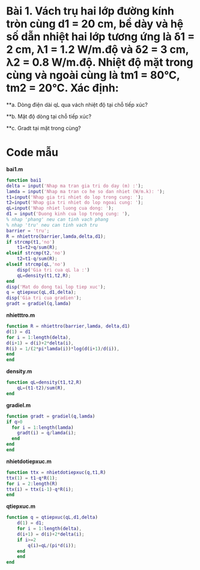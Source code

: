 # Bài 1. Vách trụ hai lớp đường kính tròn cùng d1 = 20 cm, bề dày và hệ số dẫn nhiệt hai lớp tương ứng là δ1 = 2 cm, λ1 = 1.2 W/m.độ và δ2 = 3 cm, λ2 = 0.8 W/m.độ. Nhiệt độ mặt trong cùng và ngoài cùng là tm1 = 80°C, tm2 = 20°C. Xác định:
**a. Dòng
điện dài qL qua vách nhiệt độ tại chỗ tiếp xúc?

**b. Mật độ dòng tại chỗ tiếp xúc?

**c. Gradt tại mặt trong cùng?

# Code mẫu

**bai1.m**
```matlab
function bai1
delta = input('Nhap ma tran gia tri do day (m) :');
lamda = input('Nhap ma tran co he so dan nhiet (W/m.k): ');
t1=input('Nhap gia tri nhiet do lop trong cung: ');
t2=input('Nhap gia tri nhiet do lop ngoai cung: ');
qL=input('Nhap nhiet luong cua dong: ');
d1 = input('Duong kinh cua lop trong cung: '),
% nhap 'phang' neu can tinh vach phang
% nhap 'tru' neu can tinh vach tru
barrier = 'tru';
R = nhiettro(barrier,lamda,delta,d1);
if strcmp(t1,'no')
    t1=t2+q/sum(R);
elseif strcmp(t2,'no')
    t2=t1-q/sum(R);
elseif strcmp(qL,'no')
    disp('Gia tri cua qL la :')
    qL=density(t1,t2,R);
end
disp('Mat do dong tai lop tiep xuc');
q = qtiepxuc(qL,d1,delta);
disp('Gia tri cua gradien');
gradt = gradiel(q,lamda)
```

**nhietttro.m**
```matlab
function R = nhiettro(barrier,lamda, delta,d1)
d(1) = d1
for i = 1:length(delta),
d(i+1) = d(i)+2*delta(i),
R(i) = 1/(2*pi*lamda(i))*log(d(i+1)/d(i)),
end
end
```

**density.m**
```matlab
function qL=density(t1,t2,R)
    qL=(t1-t2)/sum(R),     
end
```

**gradiel.m**
```matlab
function gradt = gradiel(q,lamda)
if q>0
  for i = 1:length(lamda)
    gradt(i) = q/lamda(i);
  end
end
end
```

**nhietdotiepxuc.m**
```matlab
function ttx = nhietdotiepxuc(q,t1,R)
ttx(1) = t1-q*R(1);
for i = 2:length(R)
ttx(i) = ttx(i-1)-q*R(i);
end
```

**qtiepxuc.m**
```matlab
function q = qtiepxuc(qL,d1,delta)
    d(1) = d1;
    for i = 1:length(delta),
    d(i+1) = d(i)+2*delta(i);
    if i>=2 
        q(i)=qL/(pi*d(i));
    end
    end
end
```
